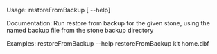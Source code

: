 Usage: restoreFromBackup [ --help] <stone-name> <backup-file>
	
Documentation:
Run restore from backup for the given stone, using the named 
backup file from the stone backup directory

Examples:
    restoreFromBackup --help
    restoreFromBackup kit home.dbf
